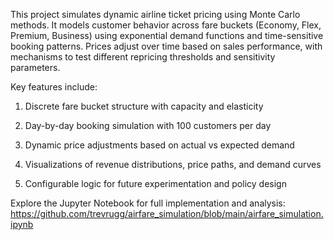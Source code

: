This project simulates dynamic airline ticket pricing using Monte Carlo methods. It models customer behavior across fare buckets (Economy, Flex, Premium, Business) using exponential demand functions and time-sensitive booking patterns. Prices adjust over time based on sales performance, with mechanisms to test different repricing thresholds and sensitivity parameters.

Key features include:

1. Discrete fare bucket structure with capacity and elasticity

2. Day-by-day booking simulation with 100 customers per day

3. Dynamic price adjustments based on actual vs expected demand

4. Visualizations of revenue distributions, price paths, and demand curves

5. Configurable logic for future experimentation and policy design

Explore the Jupyter Notebook for full implementation and analysis:
https://github.com/trevrugg/airfare_simulation/blob/main/airfare_simulation.ipynb 
